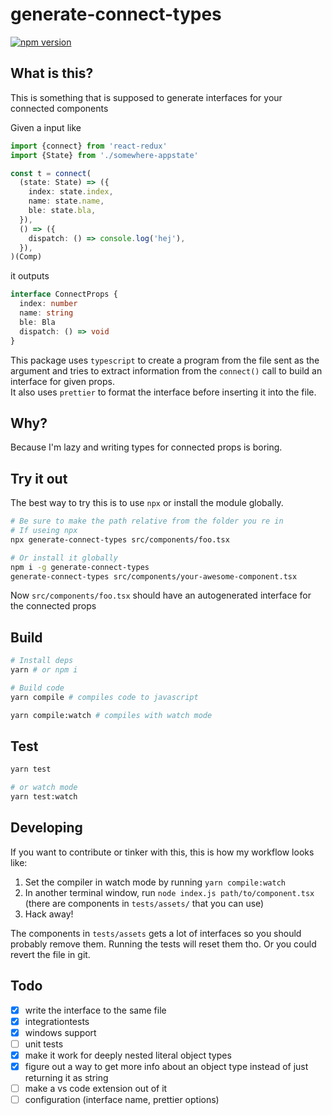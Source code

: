 # generate-connect-types

[![npm version](https://badge.fury.io/js/generate-connect-types.svg)](https://badge.fury.io/js/generate-connect-types)

## What is this?

This is something that is supposed to generate interfaces for your connected components

Given a input like

```typescript
import {connect} from 'react-redux'
import {State} from './somewhere-appstate'

const t = connect(
  (state: State) => ({
    index: state.index,
    name: state.name,
    ble: state.bla,
  }),
  () => ({
    dispatch: () => console.log('hej'),
  }),
)(Comp)
```

it outputs

```typescript
interface ConnectProps {
  index: number
  name: string
  ble: Bla
  dispatch: () => void
}
```

This package uses `typescript` to create a program from the file sent as the argument and
tries to extract information from the `connect()` call to build an interface for given props.  
It also uses `prettier` to format the interface before inserting it into the file.

## Why?

Because I'm lazy and writing types for connected props is boring.

## Try it out

The best way to try this is to use `npx` or install the module globally.

```bash
# Be sure to make the path relative from the folder you re in
# If useing npx
npx generate-connect-types src/components/foo.tsx

# Or install it globally
npm i -g generate-connect-types
generate-connect-types src/components/your-awesome-component.tsx
```

Now `src/components/foo.tsx` should have an autogenerated interface for the connected props

## Build

```bash
# Install deps
yarn # or npm i

# Build code
yarn compile # compiles code to javascript

yarn compile:watch # compiles with watch mode
```

## Test

```bash
yarn test

# or watch mode
yarn test:watch
```

## Developing

If you want to contribute or tinker with this, this is how my workflow looks like:

1.  Set the compiler in watch mode by running `yarn compile:watch`
2.  In another terminal window, run `node index.js path/to/component.tsx` (there are components in `tests/assets/` that you can use)
3.  Hack away!

The components in `tests/assets` gets a lot of interfaces so you should probably remove them.
Running the tests will reset them tho. Or you could revert the file in git.

## Todo

* [x] write the interface to the same file
* [x] integrationtests
* [x] windows support
* [ ] unit tests
* [x] make it work for deeply nested literal object types
* [x] figure out a way to get more info about an object type instead of just returning it as string
* [ ] make a vs code extension out of it
* [ ] configuration (interface name, prettier options)
